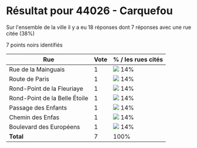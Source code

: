 # Résultat pour 44026 - Carquefou

Sur l'ensemble de la ville il y a eu 18 réponses dont 7 réponses avec une rue citée (38%)

7 points noirs identifiés

| Rue | Vote | % / les rues cités|
|-----|------|-------------------|
| Rue de la Mainguais | 1 | <img src="../../img/bar_14.gif" />&nbsp;14%|
| Route de Paris | 1 | <img src="../../img/bar_14.gif" />&nbsp;14%|
| Rond-Point de la Fleuriaye | 1 | <img src="../../img/bar_14.gif" />&nbsp;14%|
| Rond-Point de la Belle Étoile | 1 | <img src="../../img/bar_14.gif" />&nbsp;14%|
| Passage des Enfants | 1 | <img src="../../img/bar_14.gif" />&nbsp;14%|
| Chemin des Enfas | 1 | <img src="../../img/bar_14.gif" />&nbsp;14%|
| Boulevard des Européens | 1 | <img src="../../img/bar_14.gif" />&nbsp;14%|
| **Total** | 7 | 100%|
